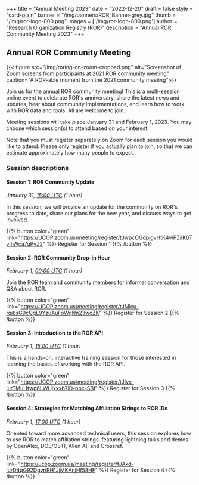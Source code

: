 +++
title = "Annual Meeting 2023" 
date = "2022-12-20" 
draft = false 
style = "card-plain" 
banner = "/img/banners/ROR_Banner-grey.jpg" 
thumb = "/img/ror-logo-800.png" 
images = ['/img/ror-logo-800.png']
author = "Research Organization Registry (ROR)" 
description = "Annual ROR Community Meeting 2023"
+++

## Annual ROR Community Meeting

{{< figure src="/img/roring-on-zoom-cropped.png" alt="Screenshot of Zoom screens from participants at 2021 ROR community meeting" caption="A ROR-able moment from the 2021 community meeting">}}

Join us for the annual ROR community meeting! This is a multi-session online event to celebrate ROR's anniversary, share the latest news and updates, hear about community implementations, and learn how to work with ROR data and tools. All are welcome to join.

Meeting sessions will take place January 31 and February 1, 2023. You may choose which session(s) to attend based on your interest. 

Note that you must register separately on Zoom for each session you would like to attend. Please only register if you actually plan to join, so that we can estimate approximately how many people to expect.

### Session descriptions


#### **Session 1: ROR Community Update**

*January 31, [15:00 UTC](https://www.timeanddate.com/worldclock/fixedtime.html?msg=ROR+Annual+Community+Meeting%3A+Session+1+%28Community+Update%29&iso=20230131T15&p1=1440&ah=1) (1 hour)*

In this session, we will provide an update for the community on ROR's progress to date, share our plans for the new year, and discuss ways to get involved.

{{% button color="green" link="https://UCOP.zoom.us/meeting/register/tJwpcOGopjgvHtK4wPZilK6TvIhWca7qPvZ2" %}} Register for Session 1 {{% /button %}}

#### **Session 2: ROR Community Drop-in Hour**

*February 1, [00:00 UTC](https://www.timeanddate.com/worldclock/fixedtime.html?msg=ROR+Annual+Community+Meeting%3A+Session+2+%28Community+Drop-in+Hour%29&iso=20230201T00&p1=1440&ah=1) (1 hour)*

Join the ROR team and community members for informal conversation and Q&A about ROR.

{{% button color="green" link="https://UCOP.zoom.us/meeting/register/tJMlcu-rqj8sG9cQgL9YzuAuFoWqNn23wcZK" %}} Register for Session 2 {{% /button %}}

#### **Session 3: Introduction to the ROR API**

*February 1, [15:00 UTC](https://www.timeanddate.com/worldclock/fixedtime.html?msg=ROR+Annual+Community+Meeting%3A+Session+3+%28Introduction+to+the+ROR+API%29&iso=20230201T15&p1=1440&ah=1) (1 hour)*

This is a hands-on, interactive training session for those interested in learning the basics of working with the ROR API.

{{% button color="green" link="https://UCOP.zoom.us/meeting/register/tJIvc-iurTMuHtwp6LWUjxxxb7lD-obc-SBI" %}} Register for Session 3 {{% /button %}}

#### **Session 4: Strategies for Matching Affiliation Strings to ROR IDs**

*February 1, [17:00 UTC](https://www.timeanddate.com/worldclock/fixedtime.html?msg=ROR+Annual+Community+Meeting%3A+Session+4+%28Strategies+for+Matching+Affiliation+Strings+to+ROR+IDs%29&iso=20230201T17&p1=1440&ah=1) (1 hour)*

Oriented toward more advanced technical users, this session explores how to use ROR to match affiliation strings, featuring lightning talks and demos by OpenAlex, DOE/OSTI, Allen AI, and Crossref.

{{% button color="green" link="https://ucop.zoom.us/meeting/register/tJAkd-iurD4qG92DgvriRH1JjMKAnjHf58HF" %}} Register for Session 4 {{% /button %}}
